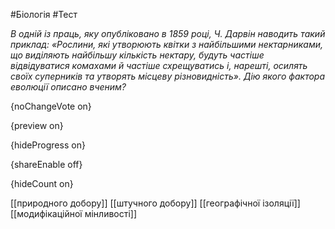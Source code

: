 #Біологія #Тест

*В одній із праць, яку опубліковано в 1859 році, Ч. Дарвін наводить такий приклад: «Рослини, які утворюють квітки з найбільшими нектарниками, що виділяють найбільшу кількість нектару, будуть частіше відвідуватися комахами й частіше схрещуватись і, нарешті, осилять своїх суперників та утворять місцеву різновидність». Дію якого фактора еволюції описано вченим?*

{noChangeVote on}

{preview on}

{hideProgress on}

{shareEnable off}

{hideCount on}

[[природного добору]]
[[штучного добору]]
[[географічної ізоляції]]
[[модифікаційної мінливості]]
